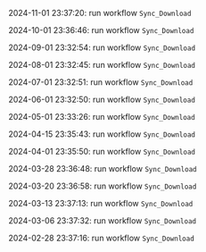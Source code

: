 2024-11-01 23:37:20: run workflow `Sync_Download` 

2024-10-01 23:36:46: run workflow `Sync_Download` 

2024-09-01 23:32:54: run workflow `Sync_Download` 

2024-08-01 23:32:45: run workflow `Sync_Download` 

2024-07-01 23:32:51: run workflow `Sync_Download` 

2024-06-01 23:32:50: run workflow `Sync_Download` 

2024-05-01 23:33:26: run workflow `Sync_Download` 

2024-04-15 23:35:43: run workflow `Sync_Download` 

2024-04-01 23:35:50: run workflow `Sync_Download` 

2024-03-28 23:36:48: run workflow `Sync_Download` 

2024-03-20 23:36:58: run workflow `Sync_Download` 

2024-03-13 23:37:13: run workflow `Sync_Download` 

2024-03-06 23:37:32: run workflow `Sync_Download` 

2024-02-28 23:37:16: run workflow `Sync_Download` 


